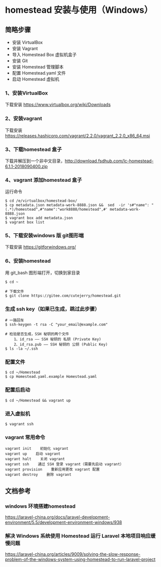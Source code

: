 # homestead 安装与使用（Windows）


## 简略步骤
* 安装 VirtualBox
* 安装 Vagrant
* 导入 Homestead Box 虚拟机盒子
* 安装 Git
* 安装 Homestead 管理脚本
* 配置 Homestead.yaml 文件
* 启动 Homestead 虚拟机



### 1、安装VirtualBox
下载安装 https://www.virtualbox.org/wiki/Downloads

### 2、安装vagrant
下载安装 https://releases.hashicorp.com/vagrant/2.2.0/vagrant_2.2.0_x86_64.msi

### 3、下载homestead 盒子
下载并解压到一个非中文目录，http://download.fsdhub.com/lc-homestead-6.1.1-2018090400.zip

### 4、vagrant 添加homestead 盒子
运行命令
```
$ cd /e/virtualbox/homestead-box/
$ cp metadata.json metadata-work-8888.json &&  sed  -ir 's#"name": "(.*)/homestead",#"name":"work8888/homestead",#' metadata-work-8888.json
$ vagrant box add metadata.json
$ vagrant box list
```

### 5、下载安装windows 版 git图形端
下载安装 https://gitforwindows.org/


### 6、安装homestead

用 git_bash 图形端打开，切换到家目录  

```
$ cd ~

# 下载文件
$ git clone https://gitee.com/cutejerry/homestead.git
```


### 生成 ssh key（如果已生成，跳过此步骤）
```
# 一路回车
$ ssh-keygen -t rsa -C "your_email@example.com"

# 检验是否生成，SSH 秘钥的两个文件
    1、id_rsa —— SSH 秘钥的 私钥 (Private Key)
    2、id_rsa.pub —— SSH 秘钥的 公钥 (Public Key)
$ ls -la ~/.ssh
```



### 配置文件
```
$ cd ~/Homestead
$ cp Homestead.yaml.example Homestead.yaml
```


### 配置后启动
```
$ cd ~/Homestead && vagrant up
```

### 进入虚拟机

```
$ vagrant ssh
```


### vagrant 常用命令
```
vagrant init    初始化 vagrant
vagrant up    启动 vagrant
vagrant halt    关闭 vagrant
vagrant ssh    通过 SSH 登录 vagrant（需要先启动 vagrant）
vagrant provision    重新应用更改 vagrant 配置
vagrant destroy    删除 vagrant
```




## 文档参考

### windows 环境搭建homestead

https://laravel-china.org/docs/laravel-development-environment/5.5/development-environment-windows/938



### 解决 Windows 系统使用 Homestead 运行 Laravel 本地项目响应缓慢问题
https://laravel-china.org/articles/9009/solving-the-slow-response-problem-of-the-windows-system-using-homestead-to-run-laravel-project




